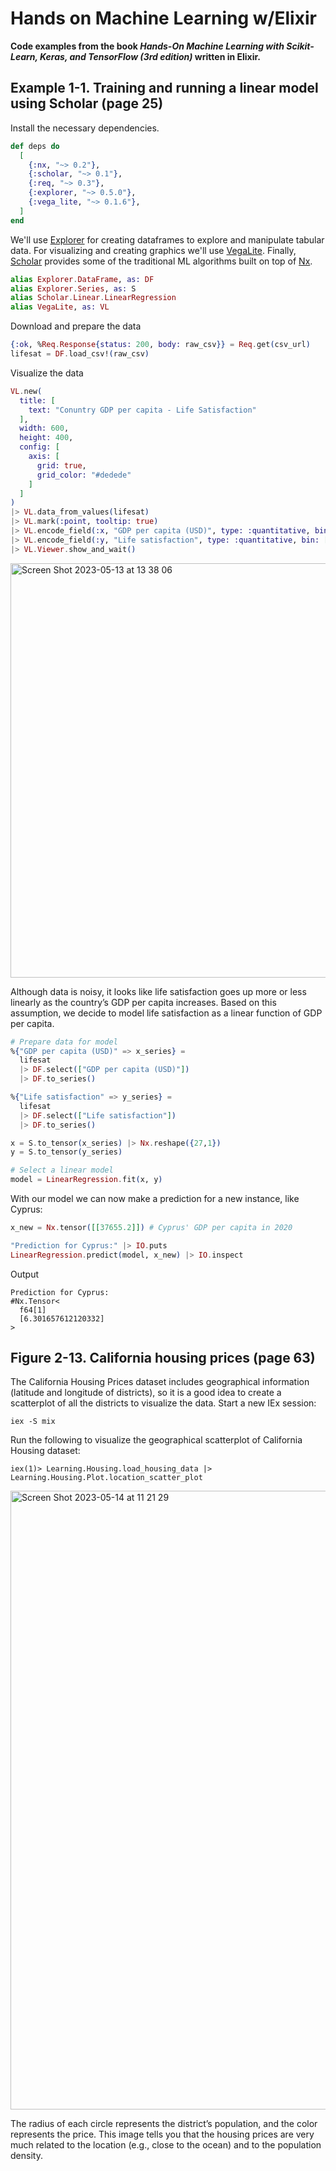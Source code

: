 # Hands on Machine Learning w/Elixir

**Code examples from the book _Hands-On Machine Learning with Scikit-Learn, Keras, and TensorFlow (3rd edition)_ written in Elixir.**

## Example 1-1. Training and running a linear model using Scholar (page 25)

Install the necessary dependencies.
```elixir
def deps do
  [
    {:nx, "~> 0.2"},
    {:scholar, "~> 0.1"},
    {:req, "~> 0.3"},
    {:explorer, "~> 0.5.0"},
    {:vega_lite, "~> 0.1.6"},
  ]
end
```
We'll use [Explorer](https://hexdocs.pm/explorer/Explorer.html) for creating dataframes to explore and manipulate tabular data. For visualizing and creating graphics we'll use [VegaLite](https://hexdocs.pm/vega_lite/VegaLite.html). Finally, [Scholar](https://hexdocs.pm/scholar/Scholar.html) provides some of the traditional ML algorithms built on top of [Nx](https://hexdocs.pm/nx/Nx.html).
```elixir
alias Explorer.DataFrame, as: DF
alias Explorer.Series, as: S
alias Scholar.Linear.LinearRegression
alias VegaLite, as: VL
```
Download and prepare the data
```elixir
{:ok, %Req.Response{status: 200, body: raw_csv}} = Req.get(csv_url)
lifesat = DF.load_csv!(raw_csv)
```
Visualize the data
```elixir
VL.new(
  title: [
    text: "Conuntry GDP per capita - Life Satisfaction"
  ],
  width: 600,
  height: 400,
  config: [
    axis: [
      grid: true,
      grid_color: "#dedede"
    ]
  ]
)
|> VL.data_from_values(lifesat)
|> VL.mark(:point, tooltip: true)
|> VL.encode_field(:x, "GDP per capita (USD)", type: :quantitative, bin: [bin: true, field: "GDP per capita (USD)"])
|> VL.encode_field(:y, "Life satisfaction", type: :quantitative, bin: [bin: true, maxbins: 12, field: "Life satisfaction"])
|> VL.Viewer.show_and_wait()
```
<img width="663" alt="Screen Shot 2023-05-13 at 13 38 06" src="https://github.com/santiago-imelio/hands-on-ml-elixir/assets/82551777/01cec99c-0242-4ec7-b8a3-0932128be98a">

Although data is noisy, it looks like life satisfaction goes up more or less linearly as the country’s GDP per capita increases. Based on this assumption, we decide to model life satisfaction as a linear function of GDP per capita.

```elixir
# Prepare data for model
%{"GDP per capita (USD)" => x_series} =
  lifesat
  |> DF.select(["GDP per capita (USD)"])
  |> DF.to_series()

%{"Life satisfaction" => y_series} =
  lifesat
  |> DF.select(["Life satisfaction"])
  |> DF.to_series()

x = S.to_tensor(x_series) |> Nx.reshape({27,1})
y = S.to_tensor(y_series)

# Select a linear model
model = LinearRegression.fit(x, y)
```

With our model we can now make a prediction for a new instance, like Cyprus:
```elixir
x_new = Nx.tensor([[37655.2]]) # Cyprus' GDP per capita in 2020

"Prediction for Cyprus:" |> IO.puts
LinearRegression.predict(model, x_new) |> IO.inspect
```
Output
```
Prediction for Cyprus:
#Nx.Tensor<
  f64[1]
  [6.301657612120332]
>
```

## Figure 2-13. California housing prices (page 63)

The California Housing Prices dataset includes geographical information (latitude and longitude of districts), so it is a good idea to create a scatterplot of all the districts to visualize the data. Start a new IEx session:

```
iex -S mix
```

Run the following to visualize the geographical scatterplot of California Housing dataset:

```
iex(1)> Learning.Housing.load_housing_data |> Learning.Housing.Plot.location_scatter_plot
```

<img width="990" alt="Screen Shot 2023-05-14 at 11 21 29" src="https://github.com/santiago-imelio/hands-on-ml-elixir/assets/82551777/113df858-cf72-4895-8718-2a6371e107e1">

The radius of each circle represents the district’s population, and the color represents the price. This image tells you that the housing prices are very much related to the location (e.g., close to the ocean) and to the population density.

